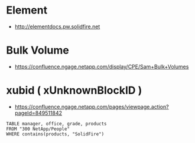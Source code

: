 

# Element 
- http://elementdocs.pw.solidfire.net

# Bulk Volume 
- https://confluence.ngage.netapp.com/display/CPE/Sam+Bulk+Volumes

# xubid ( xUnknownBlockID )
- https://confluence.ngage.netapp.com/pages/viewpage.action?pageId=849511842



```dataview
TABLE manager, office, grade, products
FROM "300 NetApp/People"
WHERE contains(products, "SolidFire") 
```
